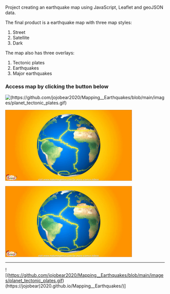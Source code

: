 Project creating an earthquake map using JavaScript, Leaflet and geoJSON data. 

The final product is a earthquake map with three map styles:
1. Street
2. Satellite
3. Dark

The map also has three overlays:
1. Tectonic plates
2. Earthquakes
3. Major earthquakes

### Access map by clicking the button below 


![(https://github.com/jojobear2020/Mapping__Earthquakes/blob/main/images/planet_tectonic_plates.gif)](https://jojobear2020.github.io/Mapping__Earthquakes/)

![Planet](https://github.com/jojobear2020/Mapping__Earthquakes/blob/main/images/planet_tectonic_plates.gif)

![(https://jojobear)2020.github.io/Mapping__Earthquakes/)](https://github.com/jojobear2020/Mapping__Earthquakes/blob/main/images/planet_tectonic_plates.gif)

_______________
![(https://github.com/jojobear2020/Mapping__Earthquakes/blob/main/images/planet_tectonic_plates.gif)(https://jojobear)2020.github.io/Mapping__Earthquakes/)]
